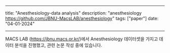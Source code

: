 
---
title: "Anesthesiology-data analysis"
description: "anesthesiology https://github.com/JBNU-MacsLAB/anesthesiology"
tags: ["paper"]
date: "04-01-2024"

---


MACS LAB (https://jbnu.macs.or.kr/)에서 Anesthesiology 데이터셋을 가지고 데이터 분석을 진행했고, 관련 논문 작성 중에 있습니다. 